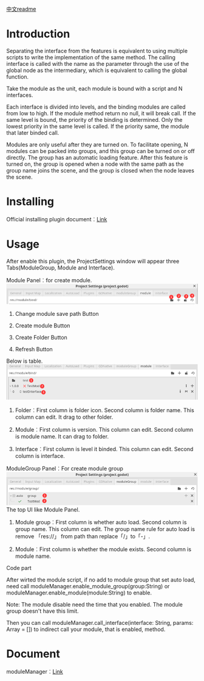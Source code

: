 ﻿[中文readme](README_zh.md)

# Introduction
Separating the interface from the features is equivalent to using multiple scripts to write the implementation of the same method. The calling interface is called with the name as the parameter through the use of the global node as the intermediary, which is equivalent to calling the global function.

Take the module as the unit, each module is bound with a script and N interfaces.

Each interface is divided into levels, and the binding modules are called from low to high. If the module method return no null, it will break call. If the same level is bound, the priority of the binding is determined. Only the lowest priority in the same level is called. If the priority same, the module that later binded call.

Modules are only useful after they are turned on. To facilitate opening, N modules can be packed into groups, and this group can be turned on or off directly. The group has an automatic loading feature. After this feature is turned on, the group is opened when a node with the same path as the group name joins the scene, and the group is closed when the node leaves the scene.


# Installing
Official installing plugin document︰[Link](https://docs.godotengine.org/en/stable/tutorials/plugins/editor/installing_plugins.html)


# Usage
After enable this plugin, the ProjectSettings window will appear three Tabs(ModuleGroup, Module and Interface).

Module Panel︰for create module.
![](screenshot/modulePanel1.png)

1. Change module save path Button

2. Create module Button

3. Create Folder Button

4. Refresh Button

Below is table.
![](screenshot/modulePanel2.png)

1. Folder︰First column is folder icon. Second column is folder name. This column can edit. It drag to other folder.

2. Module︰First column is version. This column can edit. Second column is module name. It can drag to folder.

3. Interface︰First column is level it binded. This column can edit. Second column is interface.

ModuleGroup Panel︰For create module group
![](screenshot/moduleGroupPanel.png)
The top UI like Module Panel.

1. Module group︰First column is whether auto load. Second column is group name. This column can edit. The group name rule for auto load is remove 「res://」 from path than replace「/」to「-」.

2. Module︰First column is whether the module exists. Second column is module name.

Code part

After wirted the module script, if no add to module group that set auto load, need call moduleManager.enable_module_group(group:String) or moduleManager.enable_module(module:String) to enable.

Note: The module disable need the time that you enabled. The module group doesn't have this limit.

Then you can call moduleManager.call_interface(interface: String, params: Array = []) to indirect call your module, that is enabled, method.


# Document
moduleManager︰[Link](https://shimo.im/docs/Qcx9q68VJ8TKpKcp/)



